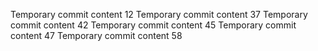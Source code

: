 Temporary commit content 12
Temporary commit content 37
Temporary commit content 42
Temporary commit content 45
Temporary commit content 47
Temporary commit content 58
